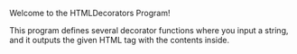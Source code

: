 Welcome to the HTMLDecorators Program!

This program defines several decorator functions where you input a string, and it outputs the given HTML tag with the contents inside.